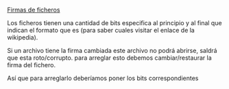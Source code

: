[Firmas de ficheros](https://en.wikipedia.org/wiki/List_of_file_signatures)

Los ficheros tienen una cantidad de bits especifica al principio y al final que indican el formato que es (para saber cuales visitar el enlace de la wikipedia).

Si un archivo tiene la firma cambiada este archivo no podrá abrirse, saldrá que esta roto/corrupto. para arreglar esto debemos cambiar/restaurar la firma del fichero.

Así que para arreglarlo deberíamos poner los bits correspondientes

